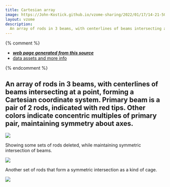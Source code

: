 ```yaml
---
title: Cartesian array
image: https://John-Kostick.github.io/vzome-sharing/2022/01/17/14-21-50-Cartesian-array/Cartesian-array.png
layout: vzome
description:
  An array of rods in 3 beams, with centerlines of beams intersecting at a point, forming a Cartesian coordinate system.  Primary beam is a pair of 2 rods, indicated with red tips.  Other colors indicate concentric multiples of primary pair, maintaining symmetry about axes.
---
```


{% comment %}
 - [***web page generated from this source***][post]
 - [data assets and more info][github]

[post]: <https://John-Kostick.github.io/vzome-sharing/2022/01/17/Cartesian-array-14-21-50.html>
[github]: <https://github.com/John-Kostick/vzome-sharing/tree/main/2022/01/17/14-21-50-Cartesian-array/>
{% endcomment %}

  An array of rods in 3 beams, with centerlines of beams intersecting at a point, forming a Cartesian coordinate system.  Primary beam is a pair of 2 rods, indicated with red tips.  Other colors indicate concentric multiples of primary pair, maintaining symmetry about axes.
---

<vzome-viewer style="width: 100%; height: 65vh;"
       src="https://John-Kostick.github.io/vzome-sharing/2022/01/17/14-21-50-Cartesian-array/Cartesian-array.vZome" >
  <img src="https://John-Kostick.github.io/vzome-sharing/2022/01/17/14-21-50-Cartesian-array/Cartesian-array.png" />
</vzome-viewer>

Showing some sets of rods deleted, while maintaining symmetric intersection of beams.  

<vzome-viewer style="width: 100%; height: 65vh;"
       src="https://John-Kostick.github.io/vzome-sharing/2022/01/17/14-22-17-Cartesian-array-2/Cartesian-array-2.vZome" >
  <img src="https://John-Kostick.github.io/vzome-sharing/2022/01/17/14-22-17-Cartesian-array-2/Cartesian-array-2.png" />
</vzome-viewer>

Another set of rods that form a symmetric intersection as a kind of cage.  

<vzome-viewer style="width: 100%; height: 65vh;"
       src="https://John-Kostick.github.io/vzome-sharing/2022/01/17/14-22-43-Cartesian-array-3/Cartesian-array-3.vZome" >
  <img src="https://John-Kostick.github.io/vzome-sharing/2022/01/17/14-22-43-Cartesian-array-3/Cartesian-array-3.png" />
</vzome-viewer>
